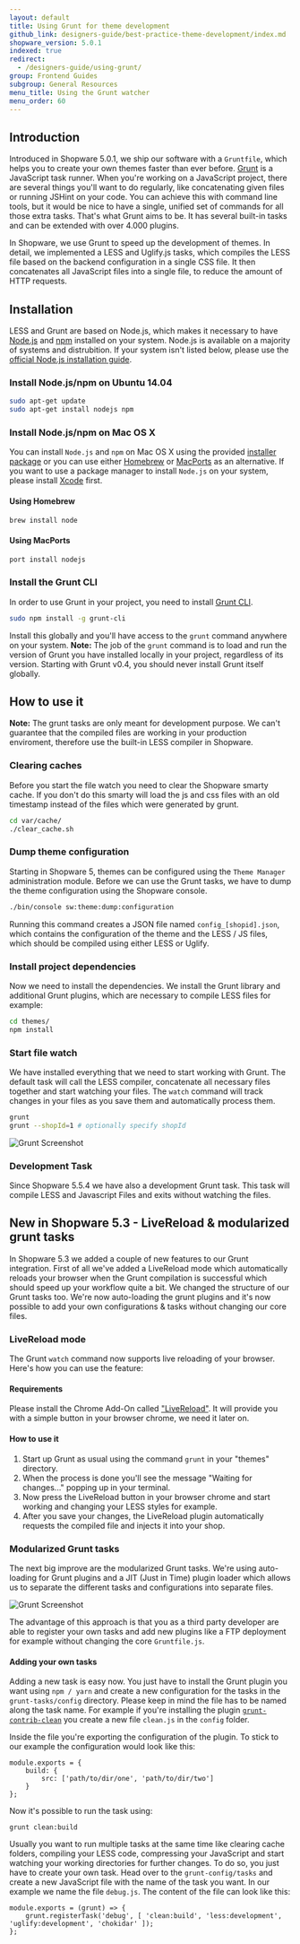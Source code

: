 ```yaml
---
layout: default
title: Using Grunt for theme development
github_link: designers-guide/best-practice-theme-development/index.md
shopware_version: 5.0.1
indexed: true
redirect:
  - /designers-guide/using-grunt/
group: Frontend Guides
subgroup: General Resources
menu_title: Using the Grunt watcher
menu_order: 60
---
```


<div class="toc-list"></div>

## Introduction

Introduced in Shopware 5.0.1, we ship our software with a `Gruntfile`, which helps you to create your own themes faster than ever before. [Grunt](http://gruntjs.com/) is a JavaScript task runner. When you're working on a JavaScript project, there are several things you'll want to do regularly, like concatenating given files or running JSHint on your code. You can achieve this with command line tools, but it would be nice to have a single, unified set of commands for all those extra tasks. That's what Grunt aims to be. It has several built-in tasks and can be extended with over 4.000 plugins.

In Shopware, we use Grunt to speed up the development of themes. In detail, we implemented a LESS and Uglify.js tasks, which compiles the LESS file based on the backend configuration in a single CSS file. It then concatenates all JavaScript files into a single file, to reduce the amount of HTTP requests.


## Installation

LESS and Grunt are based on Node.js, which makes it necessary to have [Node.js](https://nodejs.org/) and [npm](https://www.npmjs.com/) installed on your system. Node.js is available on a majority of systems and distrubition. If your system isn't listed below, please use the [official Node.js installation guide](https://github.com/joyent/node/wiki/Installation).

### Install Node.js/npm on Ubuntu 14.04

```bash
sudo apt-get update
sudo apt-get install nodejs npm
```

### Install Node.js/npm on Mac OS X
You can install `Node.js` and `npm` on Mac OS X using the provided [installer package](http://nodejs.org/#download) or you can use either [Homebrew](http://brew.sh/) or [MacPorts](http://www.macports.org/) as an alternative. If you want to use a package manager to install `Node.js` on your system, please install [Xcode](https://developer.apple.com/xcode/) first.

#### Using Homebrew
```bash
brew install node
```

#### Using MacPorts
```bash
port install nodejs
```


### Install the Grunt CLI
In order to use Grunt in your project, you need to install [Grunt CLI](https://github.com/gruntjs/grunt-cli).

```bash
sudo npm install -g grunt-cli
```
Install this globally and you'll have access to the ```grunt``` command anywhere on your system. **Note:** The job of the ```grunt``` command is to load and run the version of Grunt you have installed locally in your project, regardless of its version. Starting with Grunt v0.4, you should never install Grunt itself globally.

## How to use it

<div class="alert alert-warning"><strong>Note:</strong> The grunt tasks are only meant for development purpose. We can't guarantee that the compiled files are working in your production enviroment, therefore use the built-in LESS compiler in Shopware.</div>

### Clearing caches
Before you start the file watch you need to clear the Shopware smarty cache. If you don't do this smarty will load the js and css files with an old timestamp instead of the files which were generated by grunt.

```bash
cd var/cache/
./clear_cache.sh
```

### Dump theme configuration
Starting in Shopware 5, themes can be configured using the `Theme Manager` administration module. Before we can use the Grunt tasks, we have to dump the theme configuration using the Shopware console.

```bash
./bin/console sw:theme:dump:configuration
```

Running this command creates a JSON file named ```config_[shopid].json```, which contains the configuration of the theme and the LESS / JS files, which should be compiled using either LESS or Uglify.

### Install project dependencies
Now we need to install the dependencies. We install the Grunt library and additional Grunt plugins, which are necessary to compile LESS files for example:

```bash
cd themes/
npm install
```

### Start file watch
We have installed everything that we need to start working with Grunt. The default task will call the LESS compiler, concatenate all necessary files together and start watching your files. The `watch` command will track changes in your files as you save them and automatically process them.

```bash
grunt
grunt --shopId=1 # optionally specify shopId
```

![Grunt Screenshot](grunt-screenshot.png)

### Development Task
Since Shopware 5.5.4 we have also a development Grunt task. This task will compile LESS and Javascript Files and exits without watching the files.

## New in Shopware 5.3 - LiveReload & modularized grunt tasks

In Shopware 5.3 we added a couple of new features to our Grunt integration. First of all we've added a LiveReload mode which automatically reloads your browser when the Grunt compilation is successful which should speed up your workflow quite a bit.
We changed the structure of our Grunt tasks too. We're now auto-loading the grunt plugins and it's now possible to add your own configurations & tasks without changing our core files.

### LiveReload mode

The Grunt `watch` command now supports live reloading of your browser. Here's how you can use the feature:

#### Requirements

Please install the Chrome Add-On called ["LiveReload"](https://chrome.google.com/webstore/detail/livereload/jnihajbhpnppcggbcgedagnkighmdlei). It will provide you with a simple button in your browser chrome, we need it later on.

#### How to use it

1. Start up Grunt as usual using the command `grunt` in your "themes" directory.
2. When the process is done you'll see the message "Waiting for changes..." popping up in your terminal.
3. Now press the LiveReload button in your browser chrome and start working and changing your LESS styles for example.
4. After you save your changes, the LiveReload plugin automatically requests the compiled file and injects it into your shop.

### Modularized Grunt tasks
The next big improve are the modularized Grunt tasks. We're using auto-loading for Grunt plugins and a JIT (Just in Time) plugin loader which allows us to separate the different tasks and configurations into separate files. 

![Grunt Screenshot](grunt-modularized.png)

The advantage of this approach is that you as a third party developer are able to register your own tasks and add new plugins like a FTP deployment for example without changing the core `Gruntfile.js`.


#### Adding your own tasks
Adding a new task is easy now. You just have to install the Grunt plugin you want using `npm / yarn` and create a new configuration for the tasks in the `grunt-tasks/config` directory. Please keep in mind the file has to be named along the task name. For example if you're installing the plugin [`grunt-contrib-clean`](https://github.com/gruntjs/grunt-contrib-clean) you create a new file `clean.js` in the `config` folder.

Inside the file you're exporting the configuration of the plugin. To stick to our example the configuration would look like this:

```
module.exports = {
    build: {
        src: ['path/to/dir/one', 'path/to/dir/two']
    }
};
```

Now it's possible to run the task using:
```
grunt clean:build
```

Usually you want to run multiple tasks at the same time like clearing cache folders, compiling your LESS code, compressing your JavaScript and start watching your working directories for further changes. To do so, you just have to create your own task. Head over to the `grunt-config/tasks` and create a new JavaScript file with the name of the task you want. In our example we name the file `debug.js`. The content of the file can look like this:

```
module.exports = (grunt) => {
    grunt.registerTask('debug', [ 'clean:build', 'less:development', 'uglify:development', 'chokidar' ]);
};
```

